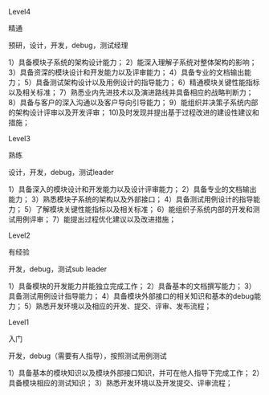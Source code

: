 Level4
	
精通
	
预研，设计，开发，debug，测试经理
	
1）具备模块子系统的架构设计能力；
2）能深入理解子系统对整体架构的影响；
3）具备资深的模块设计和开发能力以及评审能力；
4）具备专业的文档输出能力；
5）具备测试架构设计以及用例设计的指导能力；
6）精通模块关键性能指标以及相关标准；
7）熟悉业内先进技术以及演进路线并具备相应的战略判断力；
8）具备与客户的深入沟通以及客户导向引导能力；
9）能组织并决策子系统内部的架构设计评审以及开发评审；
10)及时发现并提出基于过程改进的建设性建议和措施；
	
Level3
	
熟练
	
设计，开发，debug，测试leader
	
1）具备深入的模块设计和开发能力以及设计评审能力；
2）具备专业的文档输出能力；
3）熟悉模块子系统的架构以及外部接口；
4）具备测试用例设计的指导能力；
5）了解模块关键性能指标以及相关标准；
6）能组织子系统内部的开发和测试用例评审；
7）能提出过程优化建议以及改进措施；
	
Level2
	
有经验
	
开发，debug，测试sub leader
	
1）具备模块的开发能力并能独立完成工作；
2）具备基本的文档撰写能力；
3）具备测试用例设计指导能力；
4）具备模块外部接口的相关知识和基本的debug能力；
5）熟悉开发环境以及相应的开发、提交、评审、发布流程；
	
Level1
	
入门
	
开发，debug（需要有人指导），按照测试用例测试
	
1）具备基本的模块知识以及模块外部接口知识，并可在他人指导下完成工作；
2）具备模块相应的测试知识；
3）熟悉开发环境以及开发提交、评审流程；